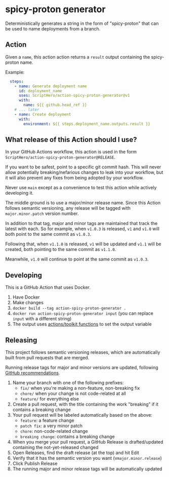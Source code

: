 # spicy-proton generator

Deterministically generates a string in the form of "spicy-proton"
that can be used to name deployments from a branch.

## Action

Given a `name`, this action action returns a `result` output containing the spicy-proton name.

Example:
```yml
  steps:
    - name: Generate deployment name
      id: deployment_name
      uses: ScriptHero/action-spicy-proton-generator@v1
      with:
        name: ${{ github.head_ref }}
    # ... later
    - name: Create deployment
      with:
        environment: ${{ steps.deployment_name.outputs.result }}
```

## What release of this Action should I use?

In your GitHub Actions workflow,
this action is used in the form `ScriptHero/action-spicy-proton-generator@RELEASE`.

If you want to be safest, point to a specific git commit hash.
This will never allow potentially breaking/nefarious changes to leak into your workflow, but it will
also prevent any fixes from being adopted by your workflow.

Never use `main` except as a convenience to test this action while actively developing it.

The middle ground is to use a major/minor release name.
Since this Action follows semantic versioning, any release will be tagged with `major.minor.patch`
version number.

In addition to that tag, major and minor tags are maintained that track the latest with each.
So for example, when `v1.0.3` is released, `v1` and `v1.0` will both point to the same commit as `v1.0.3`.

Following that, when `v1.1.0` is released, `v1` will be updated and `v1.1` will be created,
both pointing to the same commit as `v1.1.0`.

Meanwhile, `v1.0` will continue to point at the same commit as `v1.0.3`.

## Developing

This is a GitHub Action that uses Docker.

1. Have Docker
1. Make changes
1. `docker build --tag action-spicy-proton-generator .`
1. `docker run action-spicy-proton-generator input` (you can replace `input` with a different string)
1. The output uses [actions/toolkit functions](https://docs.github.com/en/actions/reference/workflow-commands-for-github-actions#setting-an-output-parameter) to set the output variable

## Releasing

This project follows semantic versioning releases,
which are automatically built from pull requests that are merged.

Running release tags for major and minor versions are updated,
following [GitHub recommendations](https://docs.github.com/en/actions/creating-actions/about-actions#using-release-management-for-actions).

1. Name your branch with one of the following prefixes:
    - `fix/` when you're making a non-feature, non-breaking fix
    - `chore/` when your change is not code-related at all
    - `feature/` for everything else
1. Create a pull request, with the title containing the work "breaking" if it contains a breaking change
1. Your pull request will be labeled automatically based on the above:
    - `feature`: a feature change
    - `patch fix`: a very minor patch
    - `chore`: non-code-related change
    - `breaking change`: contains a breaking change
1. When you merge your pull request, a GitHub Release is drafted/updated containing the not-yet-released changed
1. Open Releases, find the draft release (at the top) and hit Edit
1. Verify that it has the semantic version you want (v`major.minor.release`)
1. Click Publish Release
1. The running major and minor release tags will be automatically updated
